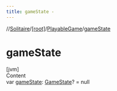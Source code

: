 ```yaml
---
title: gameState -
---
```

//[Solitaire](../../index.md)/[[root]](../index.md)/[PlayableGame](index.md)/[gameState](game-state.md)



# gameState  
[jvm]  
Content  
var [gameState](game-state.md): [GameState](../-game-state/index.md)? = null  




